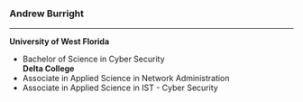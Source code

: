 ### Andrew Burright
---
**University of West Florida**
  - Bachelor of Science in Cyber Security
\
**Delta College**
  - Associate in Applied Science in Network Administration
  - Associate in Applied Science in IST - Cyber Security
